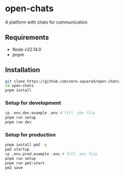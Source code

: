 # open-chats

A platform with chats for communication

## Requirements

- Node v22.14.0
- pnpm

## Installation

```bash
git clone https://github.com/zero-squared/open-chats
cd open-chats
pnpm install
```

### Setup for development

```bash
cp .env.dev.example .env # fill .env file
pnpm run setup
pnpm run dev
```

### Setup for production

```bash
pnpm install pm2 -g
pm2 startup
cp .env.prod.example .env # fill .env file
pnpm run setup
pnpm run pm2:start
pm2 save
```